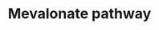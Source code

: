 ---
annotations:
- id: PW:0000248
  parent: classic metabolic pathway
  type: Pathway Ontology
  value: isoprenoid metabolic pathway
authors:
- Jacobwindsor
- Khanspers
- Mkutmon
- Egonw
- Wpblocked
- AlexanderPico
- MaintBot
citedin:
- link: PMC9630378
  title: MicroRNA-874 targets phosphomevalonate kinase and inhibits cancer cell growth
    via the mevalonate pathway (2022)
description: The mevalonate pathway, also known as the isoprenoid pathway or HMG-CoA
  reductase pathway is an essential metabolic pathway present in eukaryotes, archaea,
  and some bacteria. The pathway produces two five-carbon building blocks called isopentenyl
  pyrophosphate (IPP) and dimethylallyl pyrophosphate (DMAPP), which are used to make
  isoprenoids, a diverse class of over 30,000 biomolecules such as cholesterol, vitamin
  K, coenzyme Q10, and all steroid hormones. (Wikipedia)
last-edited: 2019-10-20
ndex: d427f4e6-8b68-11eb-9e72-0ac135e8bacf
organisms:
- Homo sapiens
redirect_from:
- /index.php/Pathway:WP3963
- /instance/WP3963
- /instance/WP3963_rr107557
revision: r107557
schema-jsonld:
- '@context': https://schema.org/
  '@id': https://wikipathways.github.io/pathways/WP3963.html
  '@type': Dataset
  creator:
    '@type': Organization
    name: WikiPathways
  description: The mevalonate pathway, also known as the isoprenoid pathway or HMG-CoA
    reductase pathway is an essential metabolic pathway present in eukaryotes, archaea,
    and some bacteria. The pathway produces two five-carbon building blocks called
    isopentenyl pyrophosphate (IPP) and dimethylallyl pyrophosphate (DMAPP), which
    are used to make isoprenoids, a diverse class of over 30,000 biomolecules such
    as cholesterol, vitamin K, coenzyme Q10, and all steroid hormones. (Wikipedia)
  keywords:
  - (R)-5-diphosphomevalonate
  - (R)-5-phosphomevalonate
  - ACAT2
  - Acetoacetyl-CoA
  - Acetyl-CoA
  - Cholesterol
  - Dimethylallyl diphosphate
  - Dolichol
  - FDPS
  - Geranyl diphosphate
  - HMG-CoA
  - HMGCR
  - HMGCS1
  - MVD
  - MVK
  - PMVK
  - Ubiquinone
  - mevalonate
  license: CC0
  name: Mevalonate pathway
seo: CreativeWork
title: Mevalonate pathway
wpid: WP3963
---